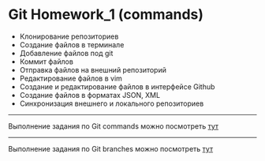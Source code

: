 # Git Homework_1 (commands)

- Клонирование репозиториев
- Создание файлов в терминале
- Добавление файлов под git
- Коммит файлов
- Отправка файлов на внешний репозиторий
- Редактирование файлов в vim
- Создание и редактирование файлов в интерфейсе Github
- Создание файлов в форматах JSON, XML
- Синхронизация внешнего и локального репозиториев

--- 
Выполнение задания по Git commands можно посмотреть [тут](https://github.com/GalinaMochanova/Git/blob/main/HW_git_1.md)

---
Выполнение задания по Git branches можно посмотреть [тут](https://github.com/GalinaMochanova/Git_2)
